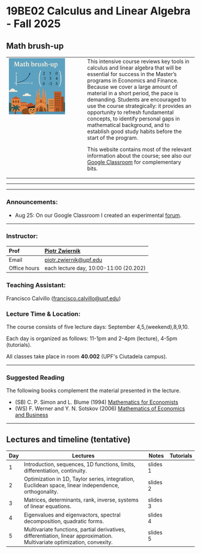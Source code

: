 # 19BE02 Calculus and Linear Algebra - Fall 2025
## Math brush-up
<table>
<tr>
<td style="width:40%; vertical-align:top;">
  <img src="course_cover.png" alt="Course cover" width="80%">
</td>
<td style="width:60%; vertical-align:top; padding-left:15px;">
  This intensive course reviews key tools in calculus and linear algebra that will be essential for success in the Master’s programs in Economics and Finance.  
  Because we cover a large amount of material in a short period, the pace is demanding. Students are encouraged to use the course strategically: it provides an opportunity to refresh fundamental concepts, to identify personal gaps in mathematical background, and to establish good study habits before the start of the program. 

  This website contains most of the relevant information about the course; see also our [Google Classroom](https://classroom.google.com/c/NzcwNDYxODI2ODky?cjc=ekc5e2d4) for complementary bits. 
</td>
</tr>
</table>

***



***

### Announcements:
- Aug 25: On our Google Classroom I created an experimental [forum](https://classroom.google.com/u/2/w/NzcwNDYxODI2ODky/tc/Nzk5NzA1OTA0NDE3). 

***

### Instructor:

| Prof |  [Piotr Zwiernik](https://pzwiernik.github.io/) |
| :--- | :--- |
| Email | piotr.zwiernik@upf.edu |
| Office hours | each lecture day, 10:00-11:00 (20.202) |

### Teaching Assistant:

Francisco Calvillo (francisco.calvillo@upf.edu)

### Lecture Time & Location:

The course consists of five lecture days: September 4,5,(weekend),8,9,10.

Each day is organized as follows: 11-1pm and 2-4pm (lecture), 4-5pm (tutorials).

All classes take place in room **40.002** (UPF's Ciutadela campus).


***

### Suggested Reading
The following books complement the material presented in the lecture.

* (SB) C. P. Simon and L. Blume (1994) [Mathematics for Economists](https://www.academia.edu/download/48636981/Blume-Mathematics-for-Economists.pdf)
* (WS) F. Werner and Y. N. Sotskov (2006) [Mathematics of Economics and Business](https://library.oapen.org/bitstream/handle/20.500.12657/102241/1/9781134319312.pdf)

***

## Lectures and timeline (tentative)

| Day | Lectures  | Notes | Tutorials |  
| --- |  --- | --- | --- | 
| 1 | Introduction, sequences, 1D functions, limits, differentiation, continuity.  | slides 1 |  |  
| 2 | Optimization in 1D, Taylor series, integration, Euclidean space, linear independence, orthogonality.  | slides 2 |  |  
| 3 | Matrices, determinants, rank, inverse, systems of linear equations.   | slides 3 |  |  
| 4 | Eigenvalues and eigenvactors, spectral decomposition, quadratic forms.  | slides 4 |  |  
| 5 | Multivariate functions, partial derivatives, differentiation, linear approximation. Multivariate optimization, convexity.   | slides 5 |  |  
